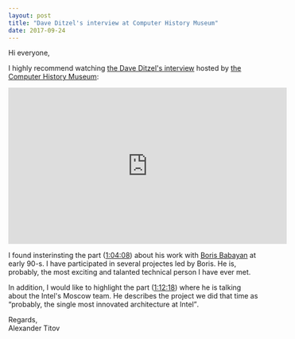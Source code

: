 ```yaml
---
layout: post
title: "Dave Ditzel's interview at Computer History Museum"
date: 2017-09-24
---
```


<p>Hi everyone,</p>

<p>I highly recommend watching <a href="https://youtu.be/etta_NYCVxA" title="Dave Ditzel's interview, youtube.com">the Dave Ditzel's interview</a> hosted by <a href="http://www.computerhistory.org/">the Computer History Museum</a>:</p>
<iframe width="560" height="315" src="https://www.youtube.com/embed/etta_NYCVxA?rel=0" frameborder="0" allowfullscreen></iframe>

<p>I found insterinsting the part (<a href="https://youtu.be/etta_NYCVxA?t=3848" title="Dave Ditzel's interview, youtube.com, starting at 1:04:08">1:04:08</a>) about his work with <a href="https://newsroom.intel.com/editorials/pioneering-architect-soviet-era-computing/">Boris Babayan</a> at early 90-s. I have participated in several projectes led by Boris. He is, probably, the most exciting and talanted technical person I have ever met.</p>

<p>In addition, I would like to highlight the part (<a href="https://youtu.be/etta_NYCVxA?t=4338" title="Dave Ditzel's interview, youtube.com, starting at 1:12:18">1:12:18</a>) where he is talking about the Intel's Moscow team. He describes the project we did that time as <q>probably, the single most innovated architecture at Intel</q>.</p>

<p>Regards,<br>Alexander Titov</p>
